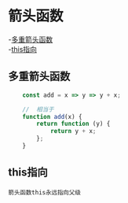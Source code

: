 # 箭头函数

-[多重箭头函数](#多重箭头函数)  
-[this指向](#this指向)  


## 多重箭头函数

```js
	const add = x => y => y + x;

	//  相当于
	function add(x) {
		return function (y) {
			return y + x;
		};
	}
```

## this指向

`箭头函数this永远指向父级`  